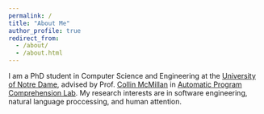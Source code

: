```yaml
---
permalink: /
title: "About Me"
author_profile: true
redirect_from: 
  - /about/
  - /about.html
---
```


I am a PhD student in Computer Science and Engineering at the [University of Notre Dame](https://cse.nd.edu/), advised by Prof. [Collin McMillan](https://sdf.org/~cmc/) in [Automatic Program Comprehension Lab](https://github.com/apcl-research). My research interests are in software engineering, natural language proccessing, and human attention.
